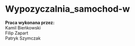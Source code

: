 # Wypozyczalnia_samochod-w
<b>Praca wykonana przez:</b>
</br>Kamil Bieńkowski
</br>Filip Zapart
</br>Patryk Szymczak
